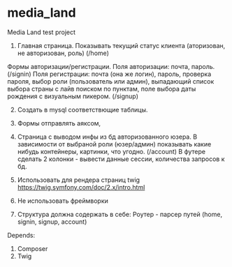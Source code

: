 # media_land
Media Land test project

1. Главная страница.
Показывать текущий статус клиента (аторизован, не авторизован, роль) (/home)

Формы авторизации/регистрации.
Поля авторизации: почта, пароль. (/signin)
Поля регистрации: почта (она же логин), пароль, проверка пароля, выбор роли (пользователь или
админ), выпадающий список выбора страны с лайв поиском по пунктам, поле выбора даты
рождения с визуальным пикером. (/signup)

2. Создать в mysql соответствющие таблицы.

3. Формы отправлять аяксом,

4. Страница с выводом инфы из бд авторизованного юзера.
В зависимости от выбраной роли (юзер/админ) показывать какие нибудь контейнеры, картинки,
что угодно. (/account)
В футере сделать 2 колонки - вывести данные сессии, количества запросов к бд.

5. Использовать для рендера страниц twig https://twig.symfony.com/doc/2.x/intro.html

6. Не использовать фреймворки

7. Структура должна содержать в себе:
Роутер - парсер путей (home, signin, signup, account)

Depends:

1. Composer
2. Twig 
